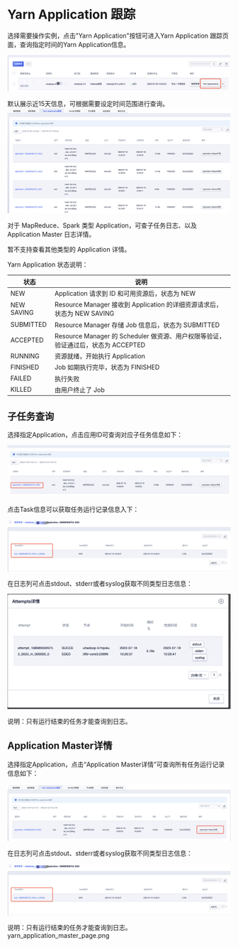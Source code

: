 
# Yarn Application 跟踪

选择需要操作实例，点击"Yarn Application"按钮可进入Yarn Application 跟踪页面，查询指定时间的Yarn Application信息。

![yarn_application_list](../../images/guide/yarn_application_list.png)


默认展示近15天信息，可根据需要设定时间范围进行查询。
![yarn_application_list_page](../../images/guide/yarn_application_list_page.png)

对于 MapReduce、Spark 类型 Application，可查子任务日志、以及 Application Master 日志详情。

暂不支持查看其他类型的 Application 详情。

Yarn Application 状态说明：

| 状态         | 说明                                                          |
| ---------- | ----------------------------------------------------------- |
| NEW        | Application 请求到 ID 和可用资源后，状态为 NEW                           |
| NEW SAVING | Resource Manager 接收到 Application 的详细资源请求后，状态为 NEW SAVING    |
| SUBMITTED  | Resource Manager 存储 Job 信息后，状态为 SUBMITTED                   |
| ACCEPTED   | Resource Manager 的 Scheduler 做资源、用户权限等验证，验证通过后，状态为 ACCEPTED |
| RUNNING    | 资源就绪，开始执行 Application                                       |
| FINISHED   | Job 如期执行完毕，状态为 FINISHED                                     |
| FAILED     | 执行失败                                                        |
| KILLED     | 由用户终止了 Job                                                  |

## 子任务查询

选择指定Application，点击应用ID可查询对应子任务信息如下：

![yarn_application_sub_task_button](../../images/guide/yarn_application_sub_task_button.png)

点击Task信息可以获取任务运行记录信息入下：

![yarn_application_sub_task_page](../../images/guide/yarn_application_sub_task_page.png)

在日志列可点击stdout、stderr或者syslog获取不同类型日志信息：

![yarn_application_sub_task_attempts](../../images/guide/yarn_application_sub_task_attempts.png)

说明：只有运行结束的任务才能查询到日志。

## Application Master详情

选择指定Application，点击“Application Master详情”可查询所有任务运行记录信息如下：

![yarn_application_master_button](../../images/guide/yarn_application_master_button.png)

在日志列可点击stdout、stderr或者syslog获取不同类型日志信息：

![yarn_application_master_page](../../images/guide/yarn_application_master_page.png)

说明：只有运行结束的任务才能查询到日志。
yarn_application_master_page.png